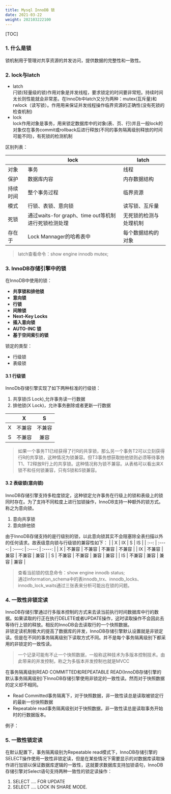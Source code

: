 ```yaml
---
title: Mysql InnoDB 锁
date: 2021-03-22
weight: 202103222100
---
```


[TOC]

### 1. 什么是锁

锁机制用于管理对共享资源的并发访问，提供数据的完整性和一致性。

### 2. lock与latch
- latch  
  闩锁(轻量级的锁)作用对象是并发线程，要求锁定的时间要非常短。持续时间太长则性能就会非常差。在InnoDb中latch又分为两种：mutex(互斥量)和rwlock（读写锁）。作用用来保证并发线程操作临界资源的正确性(没有死锁的检查机制)
- lock  
  lock作用对象是事务，用来锁定数据库中的对象(表、页、行)并且一般lock的对象仅在事务commit或rollback后进行释放(不同的事务隔离级别释放的时间可能不同)，有死锁的检测机制

区别列表：

|          | lock                                                | latch                  |
| -------- | --------------------------------------------------- | ---------------------- |
| 对象     | 事务                                                | 线程                   |
| 保护     | 数据库内容                                          | 内存数据结构           |
| 持续时间 | 整个事务过程                                        | 临界资源               |
| 模式     | 行锁、表锁、意向锁                                  | 读写锁、互斥量         |
| 死锁     | 通过waits-for graph、time out等机制进行死锁检测处理 | 无死锁的检测与处理机制 |
| 存在于   | Lock Mannager的哈希表中                             | 每个数据结构的对象     |


> latch查看命令：show engine innodb mutex;

### 3. InnoDB存储引擎中的锁
在InnoDB中使用的锁：

- **共享锁和排他锁**
- **意向锁**
- **行锁**
- **间隙锁**
- **Next-Key Locks**
- **插入意向锁**
- **AUTO-INC 锁**
- **基于空间索引的锁**

锁定的类型：

- 行级锁
- 表级锁

#### 3.1 行级锁
InnoDb存储引擎实现了如下两种标准的行级锁：
1. 共享锁(S Lock),允许事务读一行数据
2. 排他锁(X Lock)，允许事务删除或者更新一行数据

|      |   X    |   S    |
| :--: | :----: | :----: |
|  X   | 不兼容 | 不兼容 |
|  S   | 不兼容 |  兼容  |

> 如果一个事务T1已经获得了行R的共享锁，那么另一个事务T2可以立刻获得行R的共享锁，这种情况为锁兼容。但T3事务想获取拍他锁则必须等待事务T1、T2释放R行上的共享锁。这种情况称为锁不兼容。从表格可以看出来X锁不和任何锁兼容，只有S锁和S锁兼容。

#### 3.2 表级锁(意向锁)
InnoDB存储引擎支持多粒度锁定，这种锁定允许事务在行级上的锁和表级上的锁同时存在。为了支持不同粒度上进行加锁操作，InnoDB支持一种额外的锁方式。称之为意向锁。
1. 意向共享锁
2. 意向排他锁

由于InnoDB存储支持的是行级别的锁，以此意向锁其实不会阻塞除全表扫描以外的任何请求。故表级意向锁与行级锁的兼容性如下：
|      |   X    |   IX   |   S    |   IS   |
| :--: | :----: | :----: | :----: | :----: |
|  X   | 不兼容 | 不兼容 | 不兼容 | 不兼容 |
|  IX  | 不兼容 |  兼容  | 不兼容 |  兼容  |
|  S   | 不兼容 | 不兼容 |  兼容  |  兼容  |
|  IS  | 不兼容 |  兼容  |  兼容  |  兼容  |


> 查看当前锁的信息命令：show engine innodb status;  
> 通过information_schema中的表innodb_trx、innodb_locks、innodb_lock_waits通过三张表来分析可能出在锁的问题。

### 4. 一致性非锁定读
InnoDB存储引擎通过行多版本控制的方式来去读当前执行时间数据库中行的数据。如果读取的行正在执行DELETE或者UPDATE操作，这时读取操作不会因此去等待行上锁的释放。相反的InnoDB会去读取行的一个快照数据。  
非锁定读机制极大的提高了数据库的并发，InnoDB存储引擎默认设置就是非锁定读。但是在不同的事务隔离级别下读取方式不同。并不是每个事务隔离级别下都采用的非锁定的一致性读。
> 一个记录可能有不止一个快照数据，一般称这种技术为多版本控制技术。由此带来的并发控制，称之为多版本并发控制也就是MVCC

在事务隔离级别READ COMMITTED和REPEATABLE READ(InnoDB存储引擎的默认事务隔离级别)下InnoDB存储引擎使用非锁定的一致性读。然而对于快照数据的定义却不相同。
- Read Committed事务隔离下，对于快照数据，非一致性读总是读取被锁定行的最新一份快照数据
- Repeatable read事务隔离级别对于快照数据，非一致性读总是读取事务开始时的行数据版本。

例子：

### 5. 一致性锁定读
在默认配置下，事务隔离级别为Repeatable read模式下，InnoDB存储引擎的SELECT操作使用一致性非锁定读，但是在某些情况下需要显示的对数据库读取操作进行加锁以保证数据库逻辑的一致性，这就要求数据库支持加锁语句，InnoDB存储引擎对Select语句支持两种一致性的锁定读操作：
1. SELECT .... FOR UPDATE
2. SELECT .... LOCK IN SHARE MODE.